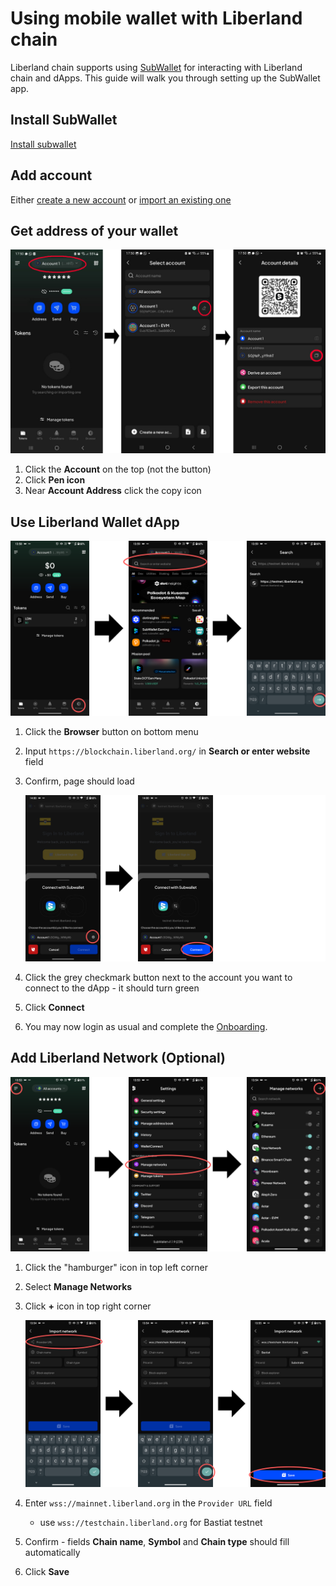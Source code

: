 # Using mobile wallet with Liberland chain

Liberland chain supports using [SubWallet](https://www.subwallet.app/) for interacting with Liberland chain and dApps. This guide will walk you through setting up the SubWallet app.

## Install SubWallet

[Install subwallet](https://www.subwallet.app/download.html)

## Add account

Either [create a new account](https://docs.subwallet.app/main/mobile-app-user-guide/account-management/create-a-new-account-with-new-seed-phrase) or [import an existing one](https://docs.subwallet.app/main/mobile-app-user-guide/account-management/import-restore-an-account)

## Get address of your wallet

![Show address - 1](../media/subwallet/show-address.jpeg)

1. Click the **Account** on the top (not the button)
2. Click **Pen icon**
3. Near **Account Address** click the copy icon

## Use Liberland Wallet dApp

![Use dApp - 1](../media/subwallet/use-dapp-1.png)

1. Click the **Browser** button on bottom menu
2. Input `https://blockchain.liberland.org/` in **Search or enter website** field
3. Confirm, page should load

    ![Use dApp - 2](../media/subwallet/use-dapp-2.png)
4. Click the grey checkmark button next to the account you want to connect to the dApp - it should turn green
5. Click **Connect**
6. You may now login as usual and complete the [Onboarding](onboarding.md).

## Add Liberland Network (Optional)

![Opening network settings guide - 1](../media/subwallet/add-network-1.png)

1. Click the "hamburger" icon in top left corner
2. Select **Manage Networks**
3. Click **+** icon in top right corner

   ![Opening network settings guide - 2](../media/subwallet/add-network-2.png)
4. Enter `wss://mainnet.liberland.org` in the `Provider URL` field
   * use `wss://testchain.liberland.org` for Bastiat testnet
5. Confirm - fields **Chain name**, **Symbol** and **Chain type** should fill automatically
6. Click **Save**
